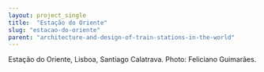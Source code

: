 ```yaml
---
layout: project_single
title:  "Estação do Oriente"
slug: "estacao-do-oriente"
parent: "architecture-and-design-of-train-stations-in-the-world"
---
```

Estação do Oriente, Lisboa, Santiago Calatrava. Photo:  Feliciano Guimarães.